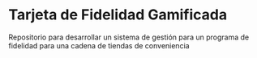 # Tarjeta de Fidelidad Gamificada
Repositorio para desarrollar un sistema de gestión para un programa de fidelidad para una cadena de tiendas de conveniencia
